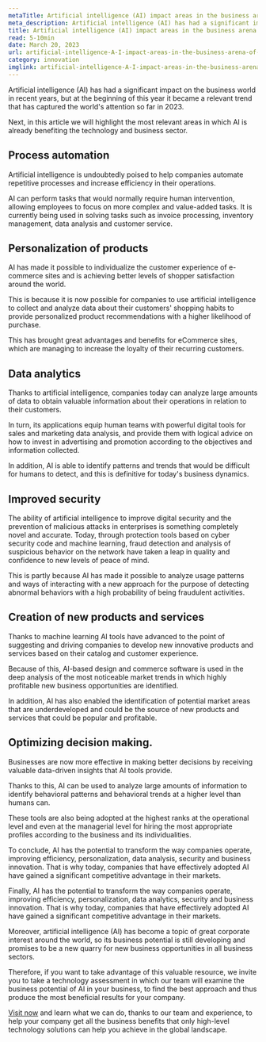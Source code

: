 ```yaml
---
metaTitle: Artificial intelligence (AI) impact areas in the business arena of 2023
meta_description: Artificial intelligence (AI) has had a significant impact on the business world in recent years, but at the beginning of this year it became a relevant trend that has captured the world's attention so far in 2023
title: Artificial intelligence (AI) impact areas in the business arena of 2023
read: 5-10min
date: March 20, 2023
url: artificial-intelligence-A-I-impact-areas-in-the-business-arena-of-2023
category: innovation
imglink: artificial-intelligence-A-I-impact-areas-in-the-business-arena-of-2023.jpg
---
```


Artificial intelligence (AI) has had a significant impact on the business world in recent years, but at the beginning of this year it became a relevant trend that has captured the world's attention so far in 2023.

Next, in this article we will highlight the most relevant areas in which AI is already benefiting the technology and business sector.

## Process automation

Artificial intelligence is undoubtedly poised to help companies automate repetitive processes and increase efficiency in their operations.

AI can perform tasks that would normally require human intervention, allowing employees to focus on more complex and value-added tasks. It is currently being used in solving tasks such as invoice processing, inventory management, data analysis and customer service.

## Personalization of products

AI has made it possible to individualize the customer experience of e-commerce sites and is achieving better levels of shopper satisfaction around the world.

This is because it is now possible for companies to use artificial intelligence to collect and analyze data about their customers' shopping habits to provide personalized product recommendations with a higher likelihood of purchase.

This has brought great advantages and benefits for eCommerce sites, which are managing to increase the loyalty of their recurring customers.

## Data analytics

Thanks to artificial intelligence, companies today can analyze large amounts of data to obtain valuable information about their operations in relation to their customers.

In turn, its applications equip human teams with powerful digital tools for sales and marketing data analysis, and provide them with logical advice on how to invest in advertising and promotion according to the objectives and information collected.

In addition, AI is able to identify patterns and trends that would be difficult for humans to detect, and this is definitive for today's business dynamics.

## Improved security

The ability of artificial intelligence to improve digital security and the prevention of malicious attacks in enterprises is something completely novel and accurate. Today, through protection tools based on cyber security code and machine learning, fraud detection and analysis of suspicious behavior on the network have taken a leap in quality and confidence to new levels of peace of mind.

This is partly because AI has made it possible to analyze usage patterns and ways of interacting with a new approach for the purpose of detecting abnormal behaviors with a high probability of being fraudulent activities.

## Creation of new products and services

Thanks to machine learning AI tools have advanced to the point of suggesting and driving companies to develop new innovative products and services based on their catalog and customer experience.

Because of this, AI-based design and commerce software is used in the deep analysis of the most noticeable market trends in which highly profitable new business opportunities are identified.

In addition, AI has also enabled the identification of potential market areas that are underdeveloped and could be the source of new products and services that could be popular and profitable.

## Optimizing decision making.

Businesses are now more effective in making better decisions by receiving valuable data-driven insights that AI tools provide.

Thanks to this, AI can be used to analyze large amounts of information to identify behavioral patterns and behavioral trends at a higher level than humans can.

These tools are also being adopted at the highest ranks at the operational level and even at the managerial level for hiring the most appropriate profiles according to the business and its individualities.

To conclude, AI has the potential to transform the way companies operate, improving efficiency, personalization, data analysis, security and business innovation. That is why today, companies that have effectively adopted AI have gained a significant competitive advantage in their markets.

Finally, AI has the potential to transform the way companies operate, improving efficiency, personalization, data analytics, security and business innovation. That is why today, companies that have effectively adopted AI have gained a significant competitive advantage in their markets.

Moreover, artificial intelligence (AI) has become a topic of great corporate interest around the world, so its business potential is still developing and promises to be a new quarry for new business opportunities in all business sectors.

Therefore, if you want to take advantage of this valuable resource, we invite you to take a technology assessment in which our team will examine the business potential of AI in your business, to find the best approach and thus produce the most beneficial results for your company.

[Visit now](https://www.dreamcodesoft.com/en/services) and learn what we can do, thanks to our team and experience, to help your company get all the business benefits that only high-level technology solutions can help you achieve in the global landscape.
